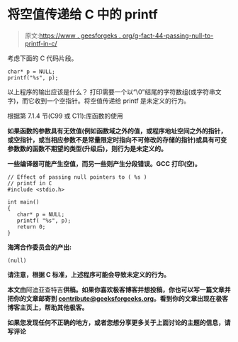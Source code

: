 # 将空值传递给 C 中的 printf

> 原文:[https://www . geesforgeks . org/g-fact-44-passing-null-to-printf-in-c/](https://www.geeksforgeeks.org/g-fact-44-passing-null-to-printf-in-c/)

考虑下面的 C 代码片段。

```
char* p = NULL;
printf("%s", p);

```

以上程序的输出应该是什么？
打印需要一个以“\0”结尾的字符数组(或字符串文字)，而它收到一个空指针。将空值传递给 printf 是未定义的行为。

根据第 7.1.4 节(C99 或 C11):库函数的使用

**如果函数的参数具有无效值(例如函数域之外的值，或程序地址空间之外的指针，或空指针，或当相应参数不是常量限定时指向不可修改的存储的指针)或具有可变参数数的函数不期望的类型(升级后)，则行为是未定义的。**

**一些编译器可能产生空值，而另一些则产生分段错误。GCC 打印(空)。**

```
// Effect of passing null pointers to ( %s ) 
// printf in C
#include <stdio.h>

int main()
{
   char* p = NULL;
   printf( "%s", p);
   return 0;
}
```

**海湾合作委员会的产出:**

```
(null)
```

**请注意，根据 C 标准，上述程序可能会导致未定义的行为。**

**本文由**阿迪亚查特吉**供稿。如果你喜欢极客博客并想投稿，你也可以写一篇文章并把你的文章邮寄到 contribute@geeksforgeeks.org。看到你的文章出现在极客博客主页上，帮助其他极客。**

**如果您发现任何不正确的地方，或者您想分享更多关于上面讨论的主题的信息，请写评论**